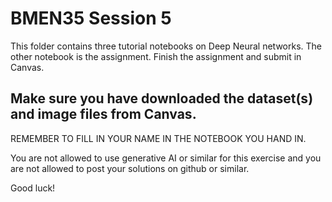 # BMEN35 Session 5

This folder contains three tutorial notebooks on Deep Neural networks. The other notebook is the assignment. Finish the assignment and submit in Canvas.

## Make sure you have downloaded the dataset(s) and image files from Canvas.

REMEMBER TO FILL IN YOUR NAME IN THE NOTEBOOK YOU HAND IN.

You are not allowed to use generative AI or similar for this exercise and you are not allowed to post your solutions on github or similar.

Good luck!
